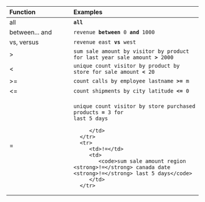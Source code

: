 <table>
   <colgroup>
      <col style="width:25%" />
      <col style="width:50%" />
   </colgroup>
   <thead class="thead" style="text-align:left;">
      <tr>
         <th class="entry cellrowborder">Function</th>
         <th class="entry cellrowborder">Examples</th>
      </tr>
   </thead>
   <tbody class="tbody">
      <tr>
         <td>all</td>
         <td><code><b>all</b></code> </td>
      </tr>
      <tr>
         <td>between... and</td>
         <td>
            <code>revenue <b>between</b> 0 <b>and</b> 1000</code>
         </td>
      </tr>
      <tr>
         <td>vs, versus</td>
         <td>
            <code>revenue east <b>vs</b> west</code>
         </td>
      </tr>
      <tr>
         <td>&gt;</td>
         <td>
            <code>sum sale amount by visitor by product for last year sale amount <b>&gt;</b> 2000</code>
         </td>
      </tr>
      <tr>
         <td>&lt;</td>
         <td>
            <code>unique count visitor by product by store for sale amount <b>&lt;</b> 20</code>
         </td>
      </tr>
      <tr>
         <td>&gt;=</td>
         <td>
            <code>count calls by employee lastname <b>&gt;=</b> m</code>
         </td>
      </tr>
      <tr>
         <td>&lt;=</td>
         <td>
            <code>count shipments by city latitude <b>&lt;=</b> 0</code>
         </td>
      </tr>
      <tr>
         <td>=</td>
         <td>

<code>unique count visitor by store purchased products <b>=</b> 3 for last 5
days</code>

         </td>
      </tr>
      <tr>
         <td>!=</td>
         <td>
            <code>sum sale amount region <strong>!=</strong> canada date <strong>!=</strong> last 5 days</code>
         </td>
      </tr>
   </tbody>
</table>
